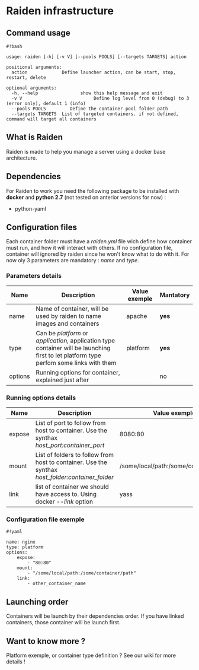 # Raiden infrastructure #

## Command usage ##
```
#!bash

usage: raiden [-h] [-v V] [--pools POOLS] [--targets TARGETS] action

positional arguments:
  action             Define launcher action, can be start, stop, restart, delete

optional arguments:
  -h, --help                show this help message and exit
  -v V                           Define log level from 0 (debug) to 3 (error only), default 1 (info)
  --pools POOLS         Define the container pool folder path
  --targets TARGETS  List of targeted containers. if not defined, command will target all containers

```

## What is Raiden ##
Raiden is made to help you manage a server using a docker base architecture.

## Dependencies ##
For Raiden to work you need the following package to be installed with **docker** and **python 2.7** (not tested on anterior versions for now) :

* python-yaml

## Configuration files ##

Each container folder must have a *raiden.yml* file wich define how container must run, and how it will interact with others. If no configuration file, container will ignored by raiden since he won't know what to do with it. For now oly 3 parameters are mandatory : *name* and *type*.

### Parameters details ###

| Name | Description | Value exemple | Mantatory |
|---------|-----------------|----------|--------------|
| name  | Name of container, will be used by raiden to name images and containers   | apache | **yes** |
| type | Can be *platform* or *application*, application type container will be launching first to let platform type perfom some links with them | platform | **yes** |
| options | Running options for container, explained just after |  | no |

### Running options details ###

| Name | Description | Value exemple |
|---------|-----------------|----------|
| expose | List of port to follow from host to container. Use the synthax *host_port:container_port* | 8080:80 |
| mount | List of folders to follow from host to container. Use the synthax *host_folder:container_folder* | /some/local/path:/some/container/path |
| link | list of container we should have access to. Using docker *--link* option | yass |

### Configuration file exemple ###


```
#!yaml

name: nginx
type: platform
options:
    expose:
        - "80:80"
    mount:
        - "/some/local/path:/some/container/path"
    link:
        - other_container_name
```

## Launching order ##

Containers will be launch by their dependencies order. If you have linked containers, those container will be launch first.

## Want to know more ? ##

Platform exemple, or container type definition ? See our wiki for more details !